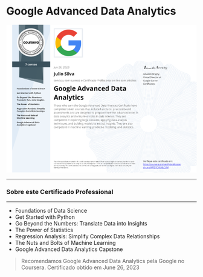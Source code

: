 # Google Advanced Data Analytics

<!-- ### [URL do meu Certificado](https://www.coursera.org/account/accomplishments/professional-cert/WQZYCHU4LCUM){:target="_blank"} -->

![](https://github.com/JulioSilva123/Escolaridade/blob/77a0e3d00a06f248bee18c52d54edea7c8448307/resources/Cert-Google-Advanced-Data-Analytics.png)

---

### Sobre este Certificado Professional




---

* Foundations of Data Science
* Get Started with Python
* Go Beyond the Numbers: Translate Data into Insights
* The Power of Statistics
* Regression Analysis: Simplify Complex Data Relationships
* The Nuts and Bolts of Machine Learning
* Google Advanced Data Analytics Capstone

>Recomendamos Google Advanced Data Analytics pela Google no Coursera. Certificado obtido em June 26, 2023


[1]: https://www.coursera.org/professional-certificates/ibm-data-science?target=_blank